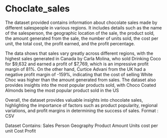 # Choclate_sales
The dataset provided contains information about chocolate sales made by different salespeople in various regions.
 It includes details such as the name of the salesperson, the geographic location of the sale, the product sold, the amount generated from the sale, the number of units sold, the cost per unit, the total cost, the profit earned, and the profit percentage.

The data shows that sales vary greatly across different regions, with the highest sales generated in Canada by Carla Molina, who sold Drinking Coco for $9,632 and earned a profit of $7,769, which is an impressive profit margin of 81%. On the other hand, Curtice Advani from the UK had a negative profit margin of -159%, indicating that the cost of selling White Choc was higher than the amount generated from sales. The dataset also provides insights into the most popular products sold, with Choco Coated Almonds being the most popular product sold in the US

Overall, the dataset provides valuable insights into chocolate sales, highlighting the importance of factors such as product popularity, regional variations, and profit margins in determining the success of sales.
Format : CSV

Dataset Contains:
Sales Person
Geography
Product
Amount
Units
cost per unit
Cost
Profit

